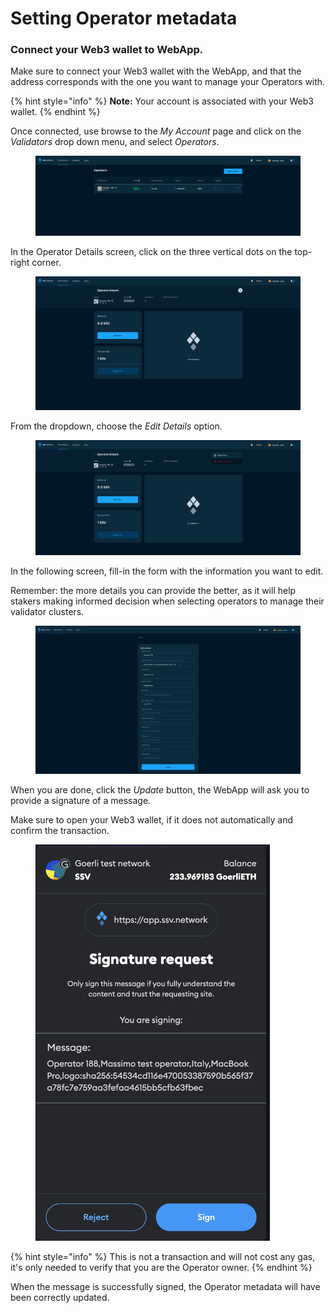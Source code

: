 # Setting Operator metadata

### Connect your Web3 wallet to WebApp.

Make sure to connect your Web3 wallet with the WebApp, and that the address corresponds with the one you want to manage your Operators with.

{% hint style="info" %}
**Note:** Your account is associated with your Web3 wallet.
{% endhint %}

Once connected, use browse to the _My Account_ page and click on the _Validators_ drop down menu, and select _Operators_.

<figure><img src="../../.gitbook/assets/withdrawing_earnings_1.png" alt=""><figcaption></figcaption></figure>

In the Operator Details screen, click on the three vertical dots on the top-right corner.

<figure><img src="../../.gitbook/assets/setting_operator_metadata_1.png" alt=""><figcaption></figcaption></figure>

From the dropdown, choose the _Edit Details_ option.

<figure><img src="../../.gitbook/assets/setting_operator_metadata_2.png" alt=""><figcaption></figcaption></figure>

In the following screen, fill-in the form with the information you want to edit.

Remember: the more details you can provide the better, as it will help stakers making informed decision when selecting operators to manage their validator clusters.

<figure><img src="../../.gitbook/assets/setting_operator_metadata_3.png" alt=""><figcaption></figcaption></figure>

When you are done, click the _Update_ button, the WebApp will ask you to provide a signature of a message.

Make sure to open your Web3 wallet, if it does not automatically and confirm the transaction.

<figure><img src="../../.gitbook/assets/setting_operator_metadata_4 (1).png" alt="" width="375"><figcaption></figcaption></figure>

{% hint style="info" %}
This is not a transaction and will not cost any gas, it's only needed to verify that you are the Operator owner.
{% endhint %}

When the message is successfully signed, the Operator metadata will have been correctly updated.
